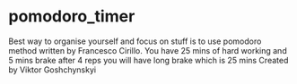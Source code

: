 # pomodoro_timer
Best way to organise yourself and focus on stuff is to use pomodoro method written by Francesco Cirillo. You have 25 mins of hard working and 5 mins brake after 4 reps you will have long brake which is 25 mins
Created by Viktor Goshchynskyi
